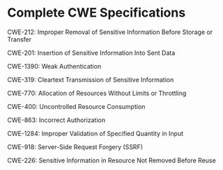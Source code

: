 

# Complete CWE Specifications

CWE-212: Improper Removal of Sensitive Information Before Storage or Transfer

CWE-201: Insertion of Sensitive Information Into Sent Data

CWE-1390: Weak Authentication

CWE-319: Cleartext Transmission of Sensitive Information

CWE-770: Allocation of Resources Without Limits or Throttling

CWE-400: Uncontrolled Resource Consumption

CWE-863: Incorrect Authorization

CWE-1284: Improper Validation of Specified Quantity in Input

CWE-918: Server-Side Request Forgery (SSRF)

CWE-226: Sensitive Information in Resource Not Removed Before Reuse